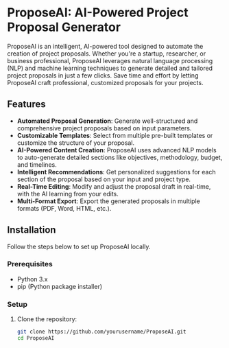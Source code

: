 # ProposeAI: AI-Powered Project Proposal Generator

ProposeAI is an intelligent, AI-powered tool designed to automate the creation of project proposals. Whether you're a startup, researcher, or business professional, ProposeAI leverages natural language processing (NLP) and machine learning techniques to generate detailed and tailored project proposals in just a few clicks. Save time and effort by letting ProposeAI craft professional, customized proposals for your projects.

## Features

- **Automated Proposal Generation**: Generate well-structured and comprehensive project proposals based on input parameters.
- **Customizable Templates**: Select from multiple pre-built templates or customize the structure of your proposal.
- **AI-Powered Content Creation**: ProposeAI uses advanced NLP models to auto-generate detailed sections like objectives, methodology, budget, and timelines.
- **Intelligent Recommendations**: Get personalized suggestions for each section of the proposal based on your input and project type.
- **Real-Time Editing**: Modify and adjust the proposal draft in real-time, with the AI learning from your edits.
- **Multi-Format Export**: Export the generated proposals in multiple formats (PDF, Word, HTML, etc.).

## Installation

Follow the steps below to set up ProposeAI locally.

### Prerequisites

- Python 3.x
- pip (Python package installer)

### Setup

1. Clone the repository:

   ```bash
   git clone https://github.com/yourusername/ProposeAI.git
   cd ProposeAI
